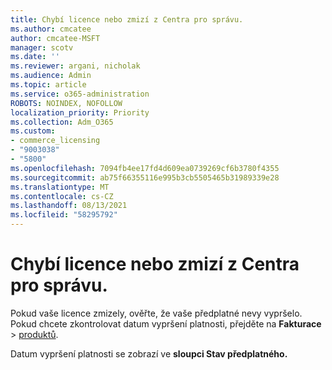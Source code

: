 ```yaml
---
title: Chybí licence nebo zmizí z Centra pro správu.
ms.author: cmcatee
author: cmcatee-MSFT
manager: scotv
ms.date: ''
ms.reviewer: argani, nicholak
ms.audience: Admin
ms.topic: article
ms.service: o365-administration
ROBOTS: NOINDEX, NOFOLLOW
localization_priority: Priority
ms.collection: Adm_O365
ms.custom:
- commerce_licensing
- "9003038"
- "5800"
ms.openlocfilehash: 7094fb4ee17fd4d609ea0739269cf6b3780f4355
ms.sourcegitcommit: ab75f66355116e995b3cb5505465b31989339e28
ms.translationtype: MT
ms.contentlocale: cs-CZ
ms.lasthandoff: 08/13/2021
ms.locfileid: "58295792"
---
```

# <a name="license-missing-or-disappears-from-the-admin-center"></a>Chybí licence nebo zmizí z Centra pro správu.

Pokud vaše licence zmizely, ověřte, že vaše předplatné nevy vypršelo. Pokud chcete zkontrolovat datum vypršení platnosti, přejděte na **Fakturace**  >  [produktů](https://go.microsoft.com/fwlink/p/?linkid=842054).

Datum vypršení platnosti se zobrazí ve **sloupci Stav předplatného.**